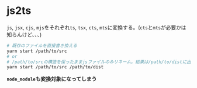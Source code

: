 # js2ts
`js`, `jsx`, `cjs`, `mjs`をそれぞれ`ts`, `tsx`, `cts`, `mts`に変換する。(`cts`と`mts`が必要かは知らんけど、、、)

```bash
# 既存のファイルを直接書き換える
yarn start /path/to/src 
# or
# /path/to/srcの構造を保ったままjsファイルのみリネーム。結果は/path/to/distに出力
yarn start /path/to/src /path/to/dist
```

__`node_module`も変換対象になってしまう__

